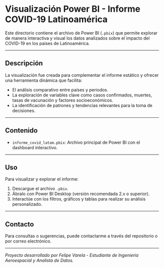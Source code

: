 # Visualización Power BI - Informe COVID-19 Latinoamérica

Este directorio contiene el archivo de Power BI (`.pbix`) que permite explorar de manera interactiva y visual los datos analizados sobre el impacto del COVID-19 en los países de Latinoamérica.

---

## Descripción

La visualización fue creada para complementar el informe estático y ofrecer una herramienta dinámica que facilita:

- El análisis comparativo entre países y periodos.
- La exploración de variables clave como casos confirmados, muertes, tasas de vacunación y factores socioeconómicos.
- La identificación de patrones y tendencias relevantes para la toma de decisiones.

---

## Contenido

- `informe_covid_latam.pbix`: Archivo principal de Power BI con el dashboard interactivo.

---

## Uso

Para visualizar y explorar el informe:

1. Descargue el archivo `.pbix`.
2. Ábralo con Power BI Desktop (versión recomendada 2.x o superior).
3. Interactúe con los filtros, gráficos y tablas para realizar su análisis personalizado.

---


## Contacto

Para consultas o sugerencias, puede contactarme a través del repositorio o por correo electrónico.

---

*Proyecto desarrollado por Felipe Varela - Estudiante de Ingeniería Aeroespacial y Analista de Datos.*

